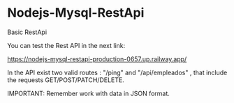 # Nodejs-Mysql-RestApi
Basic RestApi  

You can test the Rest API in the next link:

https://nodejs-mysql-restapi-production-0657.up.railway.app/

In the API exist two valid routes : "/ping" and "/api/empleados" , that include the requests GET/POST/PATCH/DELETE.  

IMPORTANT: Remember work with data in JSON format.


